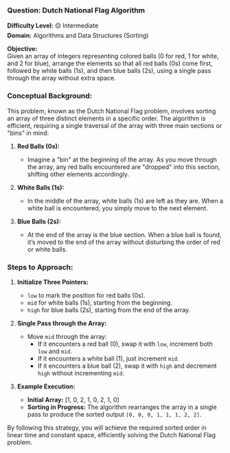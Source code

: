 ### **Question: Dutch National Flag Algorithm**

**Difficulty Level:** 🟡 Intermediate  
**Domain:** Algorithms and Data Structures (Sorting)

**Objective:**  
Given an array of integers representing colored balls (0 for red, 1 for white, and 2 for blue), arrange the elements so that all red balls (0s) come first, followed by white balls (1s), and then blue balls (2s), using a single pass through the array without extra space.

### **Conceptual Background:**

This problem, known as the Dutch National Flag problem, involves sorting an array of three distinct elements in a specific order. The algorithm is efficient, requiring a single traversal of the array with three main sections or "bins" in mind:

1. **Red Balls (0s):**

   - Imagine a "bin" at the beginning of the array. As you move through the array, any red balls encountered are "dropped" into this section, shifting other elements accordingly.

2. **White Balls (1s):**

   - In the middle of the array, white balls (1s) are left as they are. When a white ball is encountered, you simply move to the next element.

3. **Blue Balls (2s):**
   - At the end of the array is the blue section. When a blue ball is found, it’s moved to the end of the array without disturbing the order of red or white balls.

### **Steps to Approach:**

1. **Initialize Three Pointers:**

   - `low` to mark the position for red balls (0s).
   - `mid` for white balls (1s), starting from the beginning.
   - `high` for blue balls (2s), starting from the end of the array.

2. **Single Pass through the Array:**

   - Move `mid` through the array:
     - If it encounters a red ball (0), swap it with `low`, increment both `low` and `mid`.
     - If it encounters a white ball (1), just increment `mid`.
     - If it encounters a blue ball (2), swap it with `high` and decrement `high` without incrementing `mid`.

3. **Example Execution:**

   - **Initial Array:** [1, 0, 2, 1, 0, 2, 1, 0]
   - **Sorting in Progress:** The algorithm rearranges the array in a single pass to produce the sorted output `[0, 0, 0, 1, 1, 1, 2, 2]`.

By following this strategy, you will achieve the required sorted order in linear time and constant space, efficiently solving the Dutch National Flag problem.
